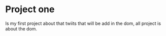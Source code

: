 # Project one 

Is my first project about that twiits that will be add in the dom,
all project is about the dom.
